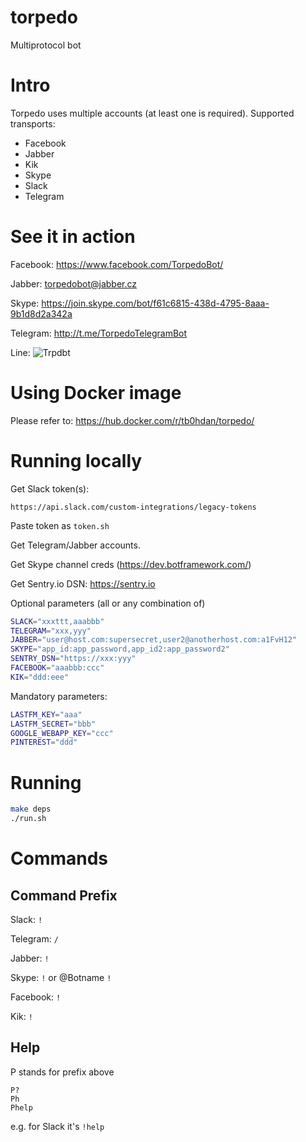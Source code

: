 # torpedo
Multiprotocol bot

# Intro

Torpedo uses multiple accounts (at least one is required). Supported transports:

- Facebook
- Jabber
- Kik
- Skype
- Slack
- Telegram


# See it in action

Facebook: https://www.facebook.com/TorpedoBot/

Jabber: torpedobot@jabber.cz

Skype: https://join.skype.com/bot/f61c6815-438d-4795-8aaa-9b1d8d2a342a

Telegram: http://t.me/TorpedoTelegramBot

Line: ![Trpdbt](http://qr-official.line.me/M/UDvNqA-29o.png)


# Using Docker image

Please refer to: https://hub.docker.com/r/tb0hdan/torpedo/


# Running locally

Get Slack token(s):

`https://api.slack.com/custom-integrations/legacy-tokens`

Paste token as `token.sh`

Get Telegram/Jabber accounts.

Get Skype channel creds (https://dev.botframework.com/)

Get Sentry.io DSN: https://sentry.io

Optional parameters (all or any combination of)

```bash
SLACK="xxxttt,aaabbb"
TELEGRAM="xxx,yyy"
JABBER="user@host.com:supersecret,user2@anotherhost.com:a1FvH12"
SKYPE="app_id:app_password,app_id2:app_password2"
SENTRY_DSN="https://xxx:yyy"
FACEBOOK="aaabbb:ccc"
KIK="ddd:eee"
```


Mandatory parameters:


```bash
LASTFM_KEY="aaa"
LASTFM_SECRET="bbb"
GOOGLE_WEBAPP_KEY="ccc"
PINTEREST="ddd"
```

# Running

```bash
make deps
./run.sh
```

# Commands

## Command Prefix

Slack: `!`

Telegram: `/`

Jabber: `!`

Skype: `!` or @Botname `!`

Facebook: `!`

Kik: `!`

## Help

P stands for prefix above

```
P?
Ph
Phelp
```

e.g. for Slack it's `!help`
